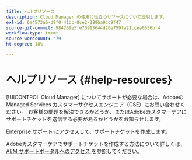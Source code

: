 ```yaml
---
title: ヘルプリソース
description: Cloud Manager の使用に役立つリソースについて説明します。
exl-id: 6a4573a6-d9f0-41bc-8ce2-289ba9cc9f47
source-git-commit: 984269e5fe70913644d26e759fa21ccea0536bf4
workflow-type: tm+mt
source-wordcount: '79'
ht-degree: 18%

---
```



# ヘルプリソース {#help-resources}

[!UICONTROL Cloud Manager] についてサポートが必要な場合は、AdobeのManaged Services カスタマーサクセスエンジニア（CSE）にお問い合わせください。 お客様の問題を解決できるかどうか、またはAdobeカスタマーケアにサポートチケットを送信する必要があるかどうかをお知らせします。

[Enterprise サポート ](https://experienceleague.adobe.com/?lang=ja&amp;support-tab=home#support) にアクセスして、サポートチケットを作成します。

Adobeカスタマーケアでサポートチケットを作成する方法について詳しくは、[AEM サポートポータルへのアクセス ](https://helpx.adobe.com/jp/enterprise/using/support-and-expert-services.html) を参照してください。
